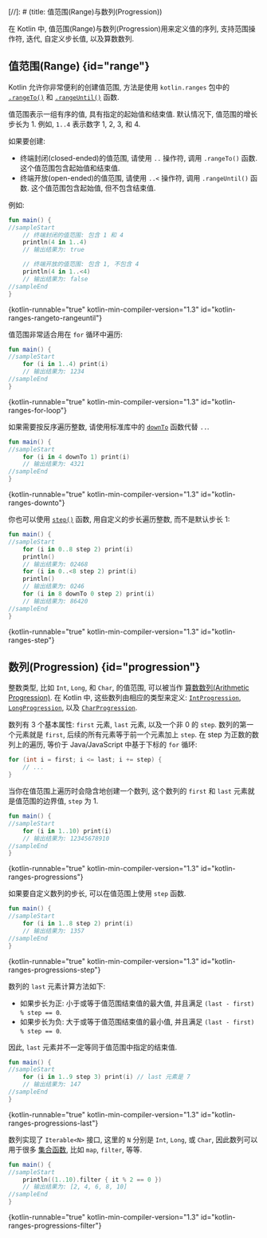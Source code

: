 [//]: # (title: 值范围(Range)与数列(Progression))

在 Kotlin 中, 值范围(Range)与数列(Progression)用来定义值的序列, 支持范围操作符, 迭代, 自定义步长值, 以及算数数列.

## 值范围(Range) {id="range"}

Kotlin 允许你非常便利的创建值范围, 方法是使用 `kotlin.ranges` 包中的
[`.rangeTo()`](https://kotlinlang.org/api/latest/jvm/stdlib/kotlin.ranges/range-to.html)
和 [`.rangeUntil()`](https://kotlinlang.org/api/latest/jvm/stdlib/kotlin.ranges/range-until.html)
函数.

值范围表示一组有序的值, 具有指定的起始值和结束值. 默认情况下, 值范围的增长步长为 1.
例如, `1..4` 表示数字 1, 2, 3, 和 4.

如果要创建:

* 终端封闭(closed-ended)的值范围, 请使用 `..` 操作符, 调用 `.rangeTo()` 函数.
  这个值范围包含起始值和结束值.
* 终端开放(open-ended)的值范围, 请使用 `..<` 操作符, 调用 `.rangeUntil()` 函数.
  这个值范围包含起始值, 但不包含结束值.

例如:

```kotlin
fun main() {
//sampleStart
    // 终端封闭的值范围: 包含 1 和 4
    println(4 in 1..4)
    // 输出结果为: true

    // 终端开放的值范围: 包含 1, 不包含 4
    println(4 in 1..<4)
    // 输出结果为: false
//sampleEnd
}
```
{kotlin-runnable="true" kotlin-min-compiler-version="1.3" id="kotlin-ranges-rangeto-rangeuntil"}

值范围非常适合用在 `for` 循环中遍历:

```kotlin
fun main() {
//sampleStart
    for (i in 1..4) print(i)
    // 输出结果为: 1234
//sampleEnd
}
```
{kotlin-runnable="true" kotlin-min-compiler-version="1.3" id="kotlin-ranges-for-loop"}

如果需要按反序遍历整数, 请使用标准库中的
[`downTo`](https://kotlinlang.org/api/latest/jvm/stdlib/kotlin.ranges/down-to.html)
函数代替 `..`.

```kotlin
fun main() {
//sampleStart
    for (i in 4 downTo 1) print(i)
    // 输出结果为: 4321
//sampleEnd
}
```
{kotlin-runnable="true" kotlin-min-compiler-version="1.3" id="kotlin-ranges-downto"}

你也可以使用 [`step()`](https://kotlinlang.org/api/latest/jvm/stdlib/kotlin.ranges/step.html) 函数, 用自定义的步长遍历整数, 而不是默认步长 1:

```kotlin
fun main() {
//sampleStart
    for (i in 0..8 step 2) print(i)
    println()
    // 输出结果为: 02468
    for (i in 0..<8 step 2) print(i)
    println()
    // 输出结果为: 0246
    for (i in 8 downTo 0 step 2) print(i)
    // 输出结果为: 86420
//sampleEnd
}
```
{kotlin-runnable="true" kotlin-min-compiler-version="1.3" id="kotlin-ranges-step"}

## 数列(Progression) {id="progression"}

整数类型, 比如 `Int`, `Long`, 和 `Char`, 的值范围,
可以被当作 [算数数列(Arithmetic Progression)](https://en.wikipedia.org/wiki/Arithmetic_progression).
在 Kotlin 中, 这些数列由相应的类型来定义:
[`IntProgression`](https://kotlinlang.org/api/latest/jvm/stdlib/kotlin.ranges/-int-progression/index.html),
[`LongProgression`](https://kotlinlang.org/api/latest/jvm/stdlib/kotlin.ranges/-long-progression/index.html),
以及 [`CharProgression`](https://kotlinlang.org/api/latest/jvm/stdlib/kotlin.ranges/-char-progression/index.html).

数列有 3 个基本属性: `first` 元素, `last` 元素, 以及一个非 0 的 `step`.
数列的第一个元素就是 `first`, 后续的所有元素等于前一个元素加上 `step`.
在 step 为正数的数列上的遍历, 等价于 Java/JavaScript 中基于下标的 `for` 循环:

```java
for (int i = first; i <= last; i += step) {
    // ...
}
```

当你在值范围上遍历时会隐含地创建一个数列,
这个数列的 `first` 和 `last` 元素就是值范围的边界值, `step` 为 1.

```kotlin
fun main() {
//sampleStart
    for (i in 1..10) print(i)
    // 输出结果为: 12345678910
//sampleEnd
}
```
{kotlin-runnable="true" kotlin-min-compiler-version="1.3" id="kotlin-ranges-progressions"}

如果要自定义数列的步长, 可以在值范围上使用 `step` 函数.

```kotlin
fun main() {
//sampleStart
    for (i in 1..8 step 2) print(i)
    // 输出结果为: 1357
//sampleEnd
}
```
{kotlin-runnable="true" kotlin-min-compiler-version="1.3" id="kotlin-ranges-progressions-step"}

数列的 `last` 元素计算方法如下:
* 如果步长为正: 小于或等于值范围结束值的最大值, 并且满足 `(last - first) % step == 0`.
* 如果步长为负: 大于或等于值范围结束值的最小值, 并且满足 `(last - first) % step == 0`.

因此, `last` 元素并不一定等同于值范围中指定的结束值.

```kotlin
fun main() {
//sampleStart
    for (i in 1..9 step 3) print(i) // last 元素是 7
    // 输出结果为: 147
//sampleEnd
}
```
{kotlin-runnable="true" kotlin-min-compiler-version="1.3" id="kotlin-ranges-progressions-last"}

数列实现了 `Iterable<N>` 接口, 这里的 `N` 分别是 `Int`, `Long`, 或 `Char`,
因此数列可以用于很多 [集合函数](collection-operations.md), 比如 `map`, `filter`, 等等.

```kotlin
fun main() {
//sampleStart
    println((1..10).filter { it % 2 == 0 })
    // 输出结果为: [2, 4, 6, 8, 10]
//sampleEnd
}
```
{kotlin-runnable="true" kotlin-min-compiler-version="1.3" id="kotlin-ranges-progressions-filter"}
